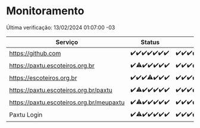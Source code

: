 # Monitoramento

Última verificação: 13/02/2024 01:07:00 -03

|Serviço|Status|Últimas 24h|
|---|---|---|
|https://github.com|<span title="2024-02-06: OK=24">✔️</span><span title="2024-02-07: OK=24">✔️</span><span title="2024-02-08: OK=24">✔️</span><span title="2024-02-09: OK=24">✔️</span><span title="2024-02-10: OK=24">✔️</span><span title="2024-02-11: OK=24">✔️</span><span title="2024-02-12: OK=4">✔️</span>|<span title="12/02/2024 01:08:00 -03 : 200">✔️</span><span title="12/02/2024 02:07:00 -03 : 200">✔️</span><span title="12/02/2024 03:08:00 -03 : 200">✔️</span><span title="12/02/2024 04:06:00 -03 : 200">✔️</span><span title="12/02/2024 05:09:00 -03 : 200">✔️</span><span title="12/02/2024 06:06:00 -03 : 200">✔️</span><span title="12/02/2024 07:08:00 -03 : 200">✔️</span><span title="12/02/2024 08:03:00 -03 : 200">✔️</span><span title="12/02/2024 09:11:00 -03 : 200">✔️</span><span title="12/02/2024 10:06:00 -03 : 200">✔️</span><span title="12/02/2024 11:05:00 -03 : 200">✔️</span><span title="12/02/2024 12:06:00 -03 : 200">✔️</span><span title="12/02/2024 13:07:00 -03 : 200">✔️</span><span title="12/02/2024 14:03:00 -03 : 200">✔️</span><span title="12/02/2024 15:07:00 -03 : 200">✔️</span><span title="12/02/2024 16:05:00 -03 : 200">✔️</span><span title="12/02/2024 17:06:00 -03 : 200">✔️</span><span title="12/02/2024 18:04:00 -03 : 200">✔️</span><span title="12/02/2024 19:04:00 -03 : 200">✔️</span><span title="12/02/2024 20:06:00 -03 : 200">✔️</span><span title="12/02/2024 21:30:00 -03 : 200">✔️</span><span title="12/02/2024 22:38:00 -03 : 200">✔️</span><span title="12/02/2024 23:13:00 -03 : 200">✔️</span><span title="13/02/2024 00:07:00 -03 : 200">✔️</span><span title="13/02/2024 01:07:00 -03 : 200">✔️</span>|
|https://paxtu.escoteiros.org.br|<span title="2024-02-06: OK=24">✔️</span><span title="2024-02-07: OK=23, Falhas=1">⚠️</span><span title="2024-02-08: OK=24">✔️</span><span title="2024-02-09: OK=24">✔️</span><span title="2024-02-10: OK=24">✔️</span><span title="2024-02-11: OK=24">✔️</span><span title="2024-02-12: OK=4">✔️</span>|<span title="12/02/2024 01:08:00 -03 : 200">✔️</span><span title="12/02/2024 02:07:00 -03 : 200">✔️</span><span title="12/02/2024 03:08:00 -03 : 200">✔️</span><span title="12/02/2024 04:06:00 -03 : 200">✔️</span><span title="12/02/2024 05:09:00 -03 : 200">✔️</span><span title="12/02/2024 06:06:00 -03 : 200">✔️</span><span title="12/02/2024 07:08:00 -03 : 200">✔️</span><span title="12/02/2024 08:03:00 -03 : 200">✔️</span><span title="12/02/2024 09:11:00 -03 : 200">✔️</span><span title="12/02/2024 10:06:00 -03 : 200">✔️</span><span title="12/02/2024 11:05:00 -03 : 200">✔️</span><span title="12/02/2024 12:06:00 -03 : 200">✔️</span><span title="12/02/2024 13:07:00 -03 : 200">✔️</span><span title="12/02/2024 14:03:00 -03 : 200">✔️</span><span title="12/02/2024 15:07:00 -03 : 200">✔️</span><span title="12/02/2024 16:05:00 -03 : 200">✔️</span><span title="12/02/2024 17:06:00 -03 : 200">✔️</span><span title="12/02/2024 18:04:00 -03 : 200">✔️</span><span title="12/02/2024 19:04:00 -03 : 200">✔️</span><span title="12/02/2024 20:06:00 -03 : 200">✔️</span><span title="12/02/2024 21:30:00 -03 : 200">✔️</span><span title="12/02/2024 22:38:00 -03 : 200">✔️</span><span title="12/02/2024 23:13:00 -03 : 200">✔️</span><span title="13/02/2024 00:07:00 -03 : 200">✔️</span><span title="13/02/2024 01:07:00 -03 : 200">✔️</span>|
|https://escoteiros.org.br|<span title="2024-02-06: OK=24">✔️</span><span title="2024-02-07: OK=24">✔️</span><span title="2024-02-08: OK=24">✔️</span><span title="2024-02-09: OK=23, Falhas=1">⚠️</span><span title="2024-02-10: OK=24">✔️</span><span title="2024-02-11: OK=24">✔️</span><span title="2024-02-12: OK=4">✔️</span>|<span title="12/02/2024 01:08:00 -03 : 200">✔️</span><span title="12/02/2024 02:07:00 -03 : 200">✔️</span><span title="12/02/2024 03:08:00 -03 : 200">✔️</span><span title="12/02/2024 04:06:00 -03 : 200">✔️</span><span title="12/02/2024 05:09:00 -03 : 200">✔️</span><span title="12/02/2024 06:06:00 -03 : 200">✔️</span><span title="12/02/2024 07:08:00 -03 : 200">✔️</span><span title="12/02/2024 08:03:00 -03 : 200">✔️</span><span title="12/02/2024 09:11:00 -03 : 200">✔️</span><span title="12/02/2024 10:06:00 -03 : 200">✔️</span><span title="12/02/2024 11:05:00 -03 : 200">✔️</span><span title="12/02/2024 12:06:00 -03 : 200">✔️</span><span title="12/02/2024 13:07:00 -03 : 200">✔️</span><span title="12/02/2024 14:03:00 -03 : 200">✔️</span><span title="12/02/2024 15:07:00 -03 : 200">✔️</span><span title="12/02/2024 16:05:00 -03 : 200">✔️</span><span title="12/02/2024 17:06:00 -03 : 200">✔️</span><span title="12/02/2024 18:04:00 -03 : 200">✔️</span><span title="12/02/2024 19:04:00 -03 : 200">✔️</span><span title="12/02/2024 20:06:00 -03 : 200">✔️</span><span title="12/02/2024 21:30:00 -03 : 200">✔️</span><span title="12/02/2024 22:38:00 -03 : 200">✔️</span><span title="12/02/2024 23:13:00 -03 : 200">✔️</span><span title="13/02/2024 00:07:00 -03 : 200">✔️</span><span title="13/02/2024 01:07:00 -03 : 200">✔️</span>|
|https://paxtu.escoteiros.org.br/paxtu|<span title="2024-02-06: OK=24">✔️</span><span title="2024-02-07: OK=23, Falhas=1">⚠️</span><span title="2024-02-08: OK=24">✔️</span><span title="2024-02-09: OK=24">✔️</span><span title="2024-02-10: OK=24">✔️</span><span title="2024-02-11: OK=24">✔️</span><span title="2024-02-12: OK=4">✔️</span>|<span title="12/02/2024 01:08:00 -03 : 200">✔️</span><span title="12/02/2024 02:07:00 -03 : 200">✔️</span><span title="12/02/2024 03:08:00 -03 : 200">✔️</span><span title="12/02/2024 04:06:00 -03 : 200">✔️</span><span title="12/02/2024 05:09:00 -03 : 200">✔️</span><span title="12/02/2024 06:06:00 -03 : 200">✔️</span><span title="12/02/2024 07:08:00 -03 : 200">✔️</span><span title="12/02/2024 08:03:00 -03 : 200">✔️</span><span title="12/02/2024 09:11:00 -03 : 200">✔️</span><span title="12/02/2024 10:06:00 -03 : 200">✔️</span><span title="12/02/2024 11:05:00 -03 : 200">✔️</span><span title="12/02/2024 12:06:00 -03 : 200">✔️</span><span title="12/02/2024 13:07:00 -03 : 200">✔️</span><span title="12/02/2024 14:03:00 -03 : 200">✔️</span><span title="12/02/2024 15:07:00 -03 : 200">✔️</span><span title="12/02/2024 16:05:00 -03 : 200">✔️</span><span title="12/02/2024 17:06:00 -03 : 200">✔️</span><span title="12/02/2024 18:04:00 -03 : 200">✔️</span><span title="12/02/2024 19:04:00 -03 : 200">✔️</span><span title="12/02/2024 20:06:00 -03 : 200">✔️</span><span title="12/02/2024 21:30:00 -03 : 200">✔️</span><span title="12/02/2024 22:38:00 -03 : 200">✔️</span><span title="12/02/2024 23:13:00 -03 : 200">✔️</span><span title="13/02/2024 00:07:00 -03 : 200">✔️</span><span title="13/02/2024 01:07:00 -03 : 200">✔️</span>|
|https://paxtu.escoteiros.org.br/meupaxtu|<span title="2024-02-06: OK=24">✔️</span><span title="2024-02-07: OK=23, Falhas=1">⚠️</span><span title="2024-02-08: OK=24">✔️</span><span title="2024-02-09: OK=24">✔️</span><span title="2024-02-10: OK=24">✔️</span><span title="2024-02-11: OK=24">✔️</span><span title="2024-02-12: OK=4">✔️</span>|<span title="12/02/2024 01:08:00 -03 : 200">✔️</span><span title="12/02/2024 02:07:00 -03 : 200">✔️</span><span title="12/02/2024 03:08:00 -03 : 200">✔️</span><span title="12/02/2024 04:06:00 -03 : 200">✔️</span><span title="12/02/2024 05:09:00 -03 : 200">✔️</span><span title="12/02/2024 06:06:00 -03 : 200">✔️</span><span title="12/02/2024 07:08:00 -03 : 200">✔️</span><span title="12/02/2024 08:03:00 -03 : 200">✔️</span><span title="12/02/2024 09:11:00 -03 : 200">✔️</span><span title="12/02/2024 10:06:00 -03 : 200">✔️</span><span title="12/02/2024 11:05:00 -03 : 200">✔️</span><span title="12/02/2024 12:06:00 -03 : 200">✔️</span><span title="12/02/2024 13:07:00 -03 : 200">✔️</span><span title="12/02/2024 14:03:00 -03 : 200">✔️</span><span title="12/02/2024 15:07:00 -03 : 200">✔️</span><span title="12/02/2024 16:05:00 -03 : 200">✔️</span><span title="12/02/2024 17:06:00 -03 : 200">✔️</span><span title="12/02/2024 18:04:00 -03 : 200">✔️</span><span title="12/02/2024 19:04:00 -03 : 200">✔️</span><span title="12/02/2024 20:06:00 -03 : 200">✔️</span><span title="12/02/2024 21:30:00 -03 : 200">✔️</span><span title="12/02/2024 22:38:00 -03 : 200">✔️</span><span title="12/02/2024 23:13:00 -03 : 200">✔️</span><span title="13/02/2024 00:07:00 -03 : 200">✔️</span><span title="13/02/2024 01:07:00 -03 : 200">✔️</span>|
|Paxtu Login|<span title="2024-02-06: OK=24">✔️</span><span title="2024-02-07: OK=23, Falhas=1">⚠️</span><span title="2024-02-08: OK=24">✔️</span><span title="2024-02-09: OK=24">✔️</span><span title="2024-02-10: OK=24">✔️</span><span title="2024-02-11: OK=24">✔️</span><span title="2024-02-12: OK=4">✔️</span>|<span title="12/02/2024 01:08:00 -03 : 200">✔️</span><span title="12/02/2024 02:07:00 -03 : 200">✔️</span><span title="12/02/2024 03:08:00 -03 : 200">✔️</span><span title="12/02/2024 04:06:00 -03 : 200">✔️</span><span title="12/02/2024 05:09:00 -03 : 200">✔️</span><span title="12/02/2024 06:06:00 -03 : 200">✔️</span><span title="12/02/2024 07:08:00 -03 : 200">✔️</span><span title="12/02/2024 08:03:00 -03 : 200">✔️</span><span title="12/02/2024 09:11:00 -03 : 200">✔️</span><span title="12/02/2024 10:06:00 -03 : 200">✔️</span><span title="12/02/2024 11:05:00 -03 : 200">✔️</span><span title="12/02/2024 12:06:00 -03 : 200">✔️</span><span title="12/02/2024 13:07:00 -03 : 200">✔️</span><span title="12/02/2024 14:03:00 -03 : 200">✔️</span><span title="12/02/2024 15:07:00 -03 : 200">✔️</span><span title="12/02/2024 16:05:00 -03 : 200">✔️</span><span title="12/02/2024 17:06:00 -03 : 200">✔️</span><span title="12/02/2024 18:04:00 -03 : 200">✔️</span><span title="12/02/2024 19:04:00 -03 : 200">✔️</span><span title="12/02/2024 20:06:00 -03 : 200">✔️</span><span title="12/02/2024 21:30:00 -03 : 200">✔️</span><span title="12/02/2024 22:38:00 -03 : 200">✔️</span><span title="12/02/2024 23:13:00 -03 : 200">✔️</span><span title="13/02/2024 00:07:00 -03 : 200">✔️</span><span title="13/02/2024 01:07:00 -03 : 200">✔️</span>|
